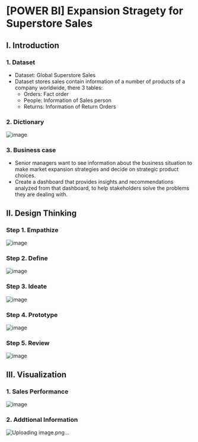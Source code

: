 # [POWER BI] Expansion Stragety for Superstore Sales
## I. Introduction
### 1. Dataset
- Dataset: Global Superstore Sales
- Dataset stores sales contain information of a number of products of a company worldwide, there 3 tables:
  - Orders: Fact order		
  - People: Information of Sales person
  - Returns: Information of Return Orders
### 2. Dictionary
![image](https://github.com/Anpuer/Superstore-Sales/assets/144112015/49547948-54cf-4076-a97f-95582e6b8587)
### 3. Business case
- Senior managers want to see information about the business situation to make market expansion strategies and decide on strategic product choices.
- Create a dashboard that provides insights and recommendations analyzed from that dashboard, to help stakeholders solve the problems they are dealing with.
## II. Design Thinking
### Step 1. Empathize
![image](https://github.com/Anpuer/Superstore-Sales/assets/144112015/6b3530f0-8faf-4835-9196-228be4f13223)
### Step 2. Define 
![image](https://github.com/Anpuer/Superstore-Sales/assets/144112015/0b15e7fb-39c7-4ddb-89c9-0fc6cfc75d18)
### Step 3. Ideate
![image](https://github.com/Anpuer/Superstore-Sales/assets/144112015/9411fc0f-2725-403e-8efb-de8b7905587b)
### Step 4. Prototype
![image](https://github.com/Anpuer/Superstore-Sales/assets/144112015/56042a7e-faa6-4a4a-a966-3d7f0f914dc4)
### Step 5. Review
![image](https://github.com/Anpuer/Superstore-Sales/assets/144112015/16c6cfdb-0867-4124-8c51-18952475ba0a)
## III. Visualization
### 1. Sales Performance
![image](https://github.com/Anpuer/Superstore-Sales/assets/144112015/848c3359-97e8-45ab-9900-9e447d44284e)
### 2. Addtional Information
![Uploading image.png…]()
